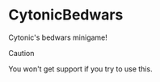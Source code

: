 # CytonicBedwars
Cytonic's bedwars minigame!
> [!CAUTION]
> You won't get support if you try to use this.
